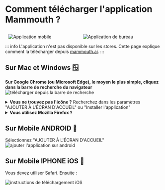 # Comment télécharger l'application Mammouth ?

## 

<div style="display: flex; margin: 10px;">
    <div style="flex: 1, text-align: center; margin-right: 10px;">
        <img src="/docs/how-to-download-the-mammouth-app/mobile_app.png" alt="Application mobile" style="max-width: 100%; max-height: 250px; object-fit: contain;">
    </div>
    <div class="desktop-only" style="flex: 1; text-align: center; margin-left: 10px;">
        <img src="/docs/how-to-download-the-mammouth-app/desktop_app.png" alt="Application de bureau" style="max-width: 100%; max-height: 250px; object-fit: contain;">
    </div>
</div>

::: info L'application n'est pas disponible sur les stores. Cette page explique comment la télécharger depuis [mammouth.ai](http://mammouth.ai).
:::

<!-- Instructions Bureau -->
<div class="desktop-only">

## Sur Mac et Windows 🪟

**Sur Google Chrome (ou Microsoft Edge), le moyen le plus simple, cliquez dans la barre de recherche du navigateur**
<img src="/docs/how-to-download-the-mammouth-app/download_from_search_bar.png" alt="télécharger depuis la barre de recherche">

<details>
<summary><strong>Vous ne trouvez pas l'icône ?</strong> Recherchez dans les paramètres "AJOUTER À L'ÉCRAN D'ACCUEIL" ou "Installer l'application"</summary>
<img src="/docs/how-to-download-the-mammouth-app/fa858bb3-ef5b-44c5-bb5a-a9a1085f3de1.png" alt="télécharger l'application de bureau mammouth" style="max-height: 850px" >
</details>
<details>
<summary><strong>Vous utilisez Mozilla Firefox ? </strong></summary> Malheureusement, Firefox ne prend pas en charge les Applications Web Progressives. Vous devrez ouvrir un autre navigateur pour installer Mammouth.
</details>
</div>

## Sur Mobile ANDROID 🤖

Sélectionnez "AJOUTER À L'ÉCRAN D'ACCUEIL"
<img src="/docs/how-to-download-the-mammouth-app/add_app_on_android.jpg" alt="ajouter l'application sur android">

## Sur Mobile IPHONE iOS 🍏

<p>Vous devez utiliser Safari. Ensuite :</p>
<img src="/docs/how-to-download-the-mammouth-app/iOS_image_for_app_download_revamp.jpg" alt="instructions de téléchargement iOS">

<style>
    @media (max-width: 768px) {
        .desktop-only {
            display: none;
        }
    }
</style>